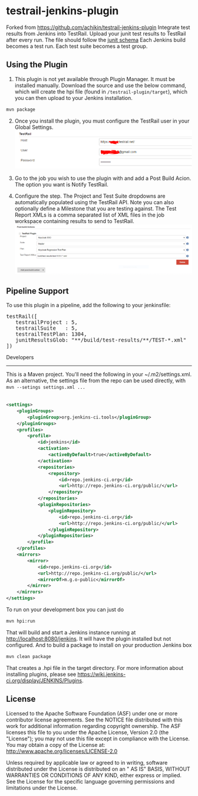 testrail-jenkins-plugin
=======================

Forked from  <https://github.com/achikin/testrail-jenkins-plugin>
Integrate test results from Jenkins into TestRail. Upload your junit test results to TestRail after every run. The file
should follow the [junit schema](https://github.com/windyroad/JUnit-Schema/blob/master/JUnit.xsd)
Each Jenkins build becomes a test run. Each test suite becomes a test group.

Using the Plugin
-----

1. This plugin is not yet available through Plugin Manager. It must be installed manually. Download the source and use
   the below command, which will create the hpi file (found in `/testrail-plugin/target`), which you can then upload to
   your Jenkins installation.

  ```bash
  mvn package
  ```

2. Once you install the plugin, you must configure the TestRail user in your Global Settings.
   ![Global Settings for the TestRail Notifier](global-settings.PNG)

3. Go to the job you wish to use the plugin with and add a Post Build Acion. The option you want is Notify TestRail.

4. Configure the step. The Project and Test Suite dropdowns are automatically populated using the TestRail API. Note you
   can also optionally define a Milestone that you are testing against. The Test Report XMLs is a comma separated list
   of XML files in the job workspace containing results to send to TestRail.
   ![Project Settings for the TestRail Notifier](job-settings.PNG)

Pipeline Support
-----

To use this plugin in a pipeline, add the following to your jenkinsfile:

<pre>
testRail([
   testrailProject : 5,
   testrailSuite   : 5,
   testrailTestPlan: 1304,
   junitResultsGlob: "**/build/test-results/**/TEST-*.xml"
])
</pre>

Developers

-----
This is a Maven project. You'll need the following in your ~/.m2/settings.xml. As an alternative, the settings file from
the repo can be used directly, with `mvn --setings settings.xml ...`

```xml

<settings>
    <pluginGroups>
        <pluginGroup>org.jenkins-ci.tools</pluginGroup>
    </pluginGroups>
    <profiles>
        <profile>
            <id>jenkins</id>
            <activation>
                <activeByDefault>true</activeByDefault>
            </activation>
            <repositories>
                <repository>
                    <id>repo.jenkins-ci.org</id>
                    <url>http://repo.jenkins-ci.org/public/</url>
                </repository>
            </repositories>
            <pluginRepositories>
                <pluginRepository>
                    <id>repo.jenkins-ci.org</id>
                    <url>http://repo.jenkins-ci.org/public/</url>
                </pluginRepository>
            </pluginRepositories>
        </profile>
    </profiles>
    <mirrors>
        <mirror>
            <id>repo.jenkins-ci.org</id>
            <url>http://repo.jenkins-ci.org/public/</url>
            <mirrorOf>m.g.o-public</mirrorOf>
        </mirror>
    </mirrors>
</settings>
```

To run on your development box you can just do

```bash
mvn hpi:run
```

That will build and start a Jenkins instance running at <http://localhost:8080/jenkins>. It will have the plugin
installed but not configured. And to build a package to install on your production Jenkins box

```bash
mvn clean package
```

That creates a .hpi file in the target directory. For more information about installing plugins, please
see <https://wiki.jenkins-ci.org/display/JENKINS/Plugins>.

License
-------

Licensed to the Apache Software Foundation (ASF) under one or more contributor license agreements. See the NOTICE file
distributed with this work for additional information regarding copyright ownership. The ASF licenses this file to you
under the Apache License, Version 2.0 (the
"License"); you may not use this file except in compliance with the License. You may obtain a copy of the License
at: <http://www.apache.org/licenses/LICENSE-2.0>

Unless required by applicable law or agreed to in writing, software distributed under the License is distributed on an "
AS IS" BASIS, WITHOUT WARRANTIES OR CONDITIONS OF ANY KIND, either express or implied. See the License for the specific
language governing permissions and limitations under the License.
